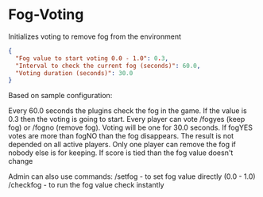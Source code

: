 # Fog-Voting
Initializes voting to remove fog from the environment

```json
{
  "Fog value to start voting 0.0 - 1.0": 0.3,
  "Interval to check the current fog (seconds)": 60.0,
  "Voting duration (seconds)": 30.0
}
```

Based on sample configuration:

Every 60.0 seconds the plugins check the fog in the game. If the value is 0.3 then the voting is going to start. Every player can vote /fogyes (keep fog) or /fogno (remove fog). Voting will be one for 30.0 seconds. If fogYES votes are more than fogNO than the fog disappears. The result is not depended on all active players. Only one player can remove the fog if nobody else is for keeping. If score is tied than the fog value doesn't change

Admin can also use commands:
/setfog - to set fog value directly (0.0 - 1.0)
/checkfog - to run the fog value check instantly
